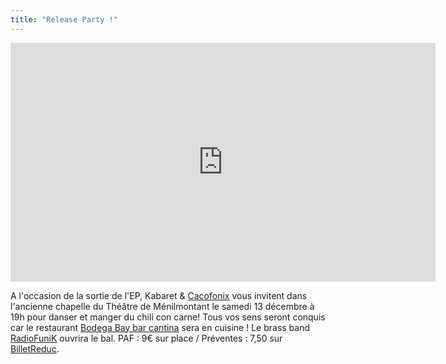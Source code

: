 ```yaml
---
title: "Release Party !"
---
```


<iframe width="680" height="382" src="http://www.youtube.com/embed/SucvC4upTPw" frameborder="0" allowfullscreen="true">
</iframe>

A l'occasion de la sortie de l'EP, Kabaret & [Cacofonix](https://www.facebook.com/cacofonix.prod) vous invitent dans l'ancienne chapelle du Théâtre de Ménilmontant le samedi 13 décembre à 19h pour danser et manger du chili con carne! Tous vos sens seront conquis car le restaurant [Bodega Bay bar cantina](https://www.facebook.com/BodegaBay116) sera en cuisine ! Le brass band [RadioFuniK](https://www.facebook.com/RadioFunikBand) ouvrira le bal. PAF : 9€ sur place / Préventes : 7,50 sur [BilletReduc](http://www.billetreduc.com).